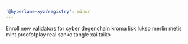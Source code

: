 ```yaml
---
'@hyperlane-xyz/registry': minor
---
```


Enroll new validators for cyber degenchain kroma lisk lukso merlin metis mint proofofplay real sanko tangle xai taiko
